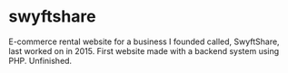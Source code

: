# swyftshare
E-commerce rental website for a business I founded called, SwyftShare, last worked on in 2015. First website made with a backend system using PHP. Unfinished.
